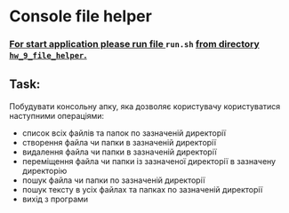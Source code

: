 # Console file helper #
### <u> For start application please run file </u> `run.sh` <u>from directory `hw_9_file_helper`. </u> ###
## Task: ##
#### 
Побудувати консольну апку, яка дозволяє користувачу користуватися наступними операціями:

- список всіх файлів та папок по зазначеній директорії
- створення файла чи папки в зазначеній директорії
- видалення файла чи папки в зазначеній директорії
- переміщення файла чи папки із зазначеної директорії в зазначену директорію
- пошук файла чи папки по зазначеній директорії
- пошук тексту в усіх файлах та папках по зазначеній директорії
- вихід з програми


####